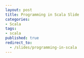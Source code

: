 ```yaml
---
layout: post
title: Programming in Scala Slide
categories:
- Scala
tags:
- scala
published: true
redirect_to:
  - /slides/programming-in-scala
---
```

